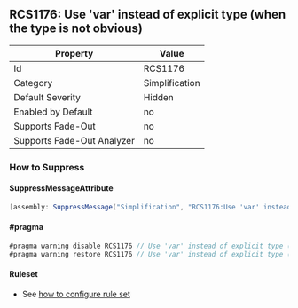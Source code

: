 ## RCS1176: Use 'var' instead of explicit type \(when the type is not obvious\)

Property | Value
--- | --- 
Id | RCS1176
Category | Simplification
Default Severity | Hidden
Enabled by Default | no
Supports Fade-Out | no
Supports Fade-Out Analyzer | no

### How to Suppress

#### SuppressMessageAttribute

```csharp
[assembly: SuppressMessage("Simplification", "RCS1176:Use 'var' instead of explicit type (when the type is not obvious).", Justification = "<Pending>")]
```

#### \#pragma

```csharp
#pragma warning disable RCS1176 // Use 'var' instead of explicit type (when the type is not obvious).
#pragma warning restore RCS1176 // Use 'var' instead of explicit type (when the type is not obvious).
```

#### Ruleset

* See [how to configure rule set](../HowToConfigureAnalyzers.md)
